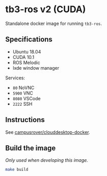 # tb3-ros v2 (CUDA)

Standalone docker image for running `tb3-ros`.

## Specifications

* Ubuntu 18.04
* CUDA 10.1
* ROS Melodic
* lxde window manager

Services:
* `80` NoVNC
* `5900` VNC
* `8080` VSCode
* `2222` SSH

## Instructions

See [campusrover/clouddesktop-docker](https://github.com/campusrover/clouddesktop-docker).

## Build the image

*Only used when developing this image.*

```bash
make build
```

